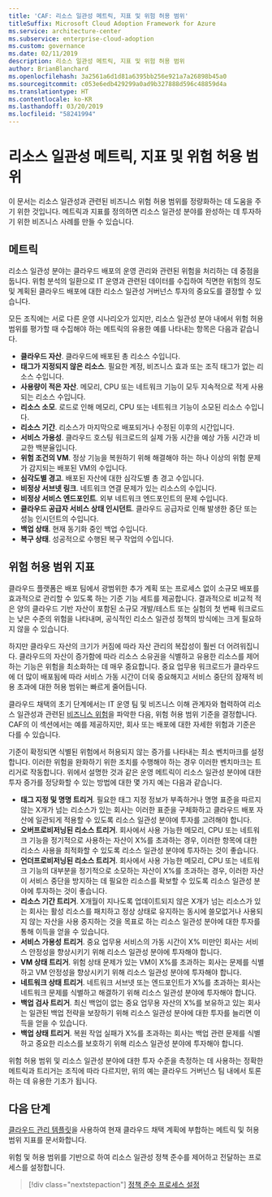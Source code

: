 ```yaml
---
title: 'CAF: 리소스 일관성 메트릭, 지표 및 위험 허용 범위'
titleSuffix: Microsoft Cloud Adoption Framework for Azure
ms.service: architecture-center
ms.subservice: enterprise-cloud-adoption
ms.custom: governance
ms.date: 02/11/2019
description: 리소스 일관성 메트릭, 지표 및 위험 허용 범위
author: BrianBlanchard
ms.openlocfilehash: 3a2561a6d1d81a6395bb256e921a7a26898b45a0
ms.sourcegitcommit: c053e6edb429299a0ad9b327888d596c48859d4a
ms.translationtype: HT
ms.contentlocale: ko-KR
ms.lasthandoff: 03/20/2019
ms.locfileid: "58241994"
---
```

# <a name="resource-consistency-metrics-indicators-and-risk-tolerance"></a>리소스 일관성 메트릭, 지표 및 위험 허용 범위

이 문서는 리소스 일관성과 관련된 비즈니스 위험 허용 범위를 정량화하는 데 도움을 주기 위한 것입니다. 메트릭과 지표를 정의하면 리소스 일관성 분야를 완성하는 데 투자하기 위한 비즈니스 사례를 만들 수 있습니다.

## <a name="metrics"></a>메트릭

리소스 일관성 분야는 클라우드 배포의 운영 관리와 관련된 위험을 처리하는 데 중점을 둡니다. 위험 분석의 일환으로 IT 운영과 관련된 데이터를 수집하여 직면한 위험의 정도 및 계획된 클라우드 배포에 대한 리소스 일관성 거버넌스 투자의 중요도를 결정할 수 있습니다.

모든 조직에는 서로 다른 운영 시나리오가 있지만, 리소스 일관성 분야 내에서 위험 허용 범위를 평가할 때 수집해야 하는 메트릭의 유용한 예를 나타내는 항목은 다음과 같습니다.

- **클라우드 자산**. 클라우드에 배포된 총 리소스 수입니다.
- **태그가 지정되지 않은 리소스**. 필요한 계정, 비즈니스 효과 또는 조직 태그가 없는 리소스 수입니다.
- **사용량이 적은 자산**. 메모리, CPU 또는 네트워크 기능이 모두 지속적으로 적게 사용되는 리소스 수입니다.
- **리소스 소모**. 로드로 인해 메모리, CPU 또는 네트워크 기능이 소모된 리소스 수입니다.
- **리소스 기간**. 리소스가 마지막으로 배포되거나 수정된 이후의 시간입니다.
- **서비스 가용성**. 클라우드 호스팅 워크로드의 실제 가동 시간을 예상 가동 시간과 비교한 백분율입니다.
- **위험 조건의 VM**. 정상 기능을 복원하기 위해 해결해야 하는 하나 이상의 위험 문제가 감지되는 배포된 VM의 수입니다.
- **심각도별 경고**. 배포된 자산에 대한 심각도별 총 경고 수입니다.
- **비정상 서브넷 링크**. 네트워크 연결 문제가 있는 리소스의 수입니다.
- **비정상 서비스 엔드포인트**. 외부 네트워크 엔드포인트의 문제 수입니다.
- **클라우드 공급자 서비스 상태 인시던트**. 클라우드 공급자로 인해 발생한 중단 또는 성능 인시던트의 수입니다.
- **백업 상태**. 현재 동기화 중인 백업 수입니다.
- **복구 상태**. 성공적으로 수행된 복구 작업의 수입니다.

## <a name="risk-tolerance-indicators"></a>위험 허용 범위 지표

클라우드 플랫폼은 배포 팀에서 광범위한 추가 계획 또는 프로세스 없이 소규모 배포를 효과적으로 관리할 수 있도록 하는 기준 기능 세트를 제공합니다. 결과적으로 비교적 적은 양의 클라우드 기반 자산이 포함된 소규모 개발/테스트 또는 실험의 첫 번째 워크로드는 낮은 수준의 위험을 나타내며, 공식적인 리소스 일관성 정책의 방식에는 크게 필요하지 않을 수 있습니다.

하지만 클라우드 자산의 크기가 커짐에 따라 자산 관리의 복잡성이 훨씬 더 어려워집니다. 클라우드의 자산이 증가함에 따라 리소스 소유권을 식별하고 유용한 리소스를 제어하는 기능은 위험을 최소화하는 데 매우 중요합니다. 중요 업무용 워크로드가 클라우드에 더 많이 배포됨에 따라 서비스 가동 시간이 더욱 중요해지고 서비스 중단의 잠재적 비용 초과에 대한 허용 범위는 빠르게 줄어듭니다.

클라우드 채택의 초기 단계에서는 IT 운영 팀 및 비즈니스 이해 관계자와 협력하여 리소스 일관성과 관련된 [비즈니스 위험](business-risks.md)을 파악한 다음, 위험 허용 범위 기준을 결정합니다. CAF의 이 섹션에서는 예를 제공하지만, 회사 또는 배포에 대한 자세한 위험과 기준은 다를 수 있습니다.

기준이 확정되면 식별된 위험에서 허용되지 않는 증가를 나타내는 최소 벤치마크를 설정합니다. 이러한 위험을 완화하기 위한 조치를 수행해야 하는 경우 이러한 벤치마크는 트리거로 작동합니다. 위에서 설명한 것과 같은 운영 메트릭이 리소스 일관성 분야에 대한 투자 증가를 정당화할 수 있는 방법에 대한 몇 가지 예는 다음과 같습니다.

- **태그 지정 및 명명 트리거**. 필요한 태그 지정 정보가 부족하거나 명명 표준을 따르지 않는 X개가 넘는 리소스가 있는 회사는 이러한 표준을 구체화하고 클라우드 배포 자산에 일관되게 적용할 수 있도록 리소스 일관성 분야에 투자를 고려해야 합니다.
- **오버프로비저닝된 리소스 트리거**. 회사에서 사용 가능한 메모리, CPU 또는 네트워크 기능을 정기적으로 사용하는 자산이 X%를 초과하는 경우, 이러한 항목에 대한 리소스 사용을 최적화할 수 있도록 리소스 일관성 분야에 투자하는 것이 좋습니다.
- **언더프로비저닝된 리소스 트리거**. 회사에서 사용 가능한 메모리, CPU 또는 네트워크 기능의 대부분을 정기적으로 소모하는 자산이 X%를 초과하는 경우, 이러한 자산이 서비스 중단을 방지하는 데 필요한 리소스를 확보할 수 있도록 리소스 일관성 분야에 투자하는 것이 좋습니다.
- **리소스 기간 트리거**. X개월이 지나도록 업데이트되지 않은 X개가 넘는 리소스가 있는 회사는 활성 리소스를 패치하고 정상 상태로 유지하는 동시에 쓸모없거나 사용되지 않는 자산을 사용 중지하는 것을 목표로 하는 리소스 일관성 분야에 대한 투자를 통해 이득을 얻을 수 있습니다.  
- **서비스 가용성 트리거**. 중요 업무용 서비스의 가동 시간이 X% 미만인 회사는 서비스 안정성을 향상시키기 위해 리소스 일관성 분야에 투자해야 합니다.
- **VM 상태 트리거**. 위험 상태 문제가 있는 VM이 X%를 초과하는 회사는 문제를 식별하고 VM 안정성을 향상시키기 위해 리소스 일관성 분야에 투자해야 합니다.
- **네트워크 상태 트리거**. 네트워크 서브넷 또는 엔드포인트가 X%를 초과하는 회사는 네트워크 문제를 식별하고 해결하기 위해 리소스 일관성 분야에 투자해야 합니다.
- **백업 검사 트리거**. 최신 백업이 없는 중요 업무용 자산의 X%를 보유하고 있는 회사는 일관된 백업 전략을 보장하기 위해 리소스 일관성 분야에 대한 투자를 늘리면 이득을 얻을 수 있습니다.
- **백업 상태 트리거**. 복원 작업 실패가 X%를 초과하는 회사는 백업 관련 문제를 식별하고 중요한 리소스를 보호하기 위해 리소스 일관성 분야에 투자해야 합니다.

위험 허용 범위 및 리소스 일관성 분야에 대한 투자 수준을 측정하는 데 사용하는 정확한 메트릭과 트리거는 조직에 따라 다르지만, 위의 예는 클라우드 거버넌스 팀 내에서 토론하는 데 유용한 기초가 됩니다.  

## <a name="next-steps"></a>다음 단계

[클라우드 관리 템플릿](./template.md)을 사용하여 현재 클라우드 채택 계획에 부합하는 메트릭 및 허용 범위 지표를 문서화합니다.

위험 및 허용 범위를 기반으로 하여 리소스 일관성 정책 준수를 제어하고 전달하는 프로세스를 설정합니다.

> [!div class="nextstepaction"]
> [정책 준수 프로세스 설정](compliance-processes.md)

